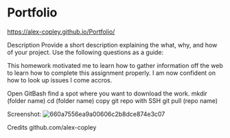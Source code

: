 # Portfolio 

https://alex-copley.github.io/Portfolio/

Description
Provide a short description explaining the what, why, and how of your project. Use the following questions as a guide:

This homework motivated me to learn how to gather information off the web to learn how to complete this assignment properly. I am now confident on how to look up issues I come accros.

Open GitBash
find a spot where you want to download the work.
mkdir (folder name)
cd (folder name)
copy git repo with SSH
git pull (repo name)

Screenshot:
![660a7556ea9a00606c2b8dce874e3c07](https://user-images.githubusercontent.com/75288748/135176263-d8336e40-318d-460c-82d3-0abd87abfc45.png)


Credits
github.com/alex-copley
